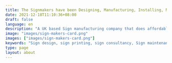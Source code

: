 ```yaml
---
title: The Signmakers have been Designing, Manufacturing, Installing, Maintaining and Repairing Signs for over 70 years 
date: 2021-12-18T11:10:36+08:00
draft: false
language: en
description: "A UK based Sign manufacturing company that does affordable, custom made sign designs and installation nationwide"
image: "images/sign-makers-card.png"
images: ["images/sign-makers-card.png"]
keywords: "Sign design, sign printing, sign consultancy, Sign maintenance, Sign repair"
type: page
layout: about
---
```

